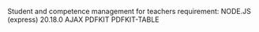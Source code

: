 Student and competence management for teachers
requirement:
NODE.JS (express) 20.18.0
AJAX
PDFKIT
PDFKIT-TABLE
